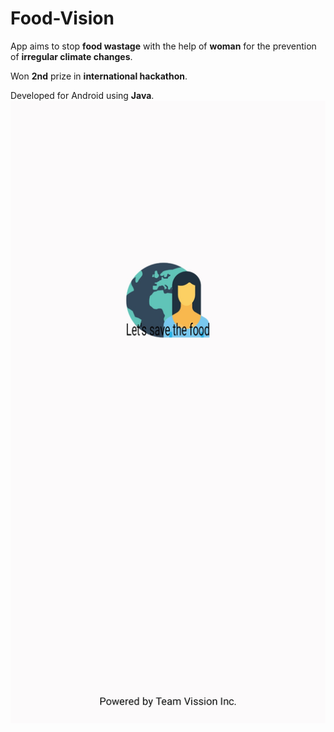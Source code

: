 # Food-Vision
App aims to stop <b>food wastage</b> with the help of <b>woman</b> for the prevention of <b>irregular climate changes</b>.

Won <b>2nd</b> prize in <b>international hackathon</b>.

Developed for Android using <b>Java</b>.
<img src="https://github.com/Ishikagarg-ig/Food-Vission/blob/master/images/1.jpg"/>
